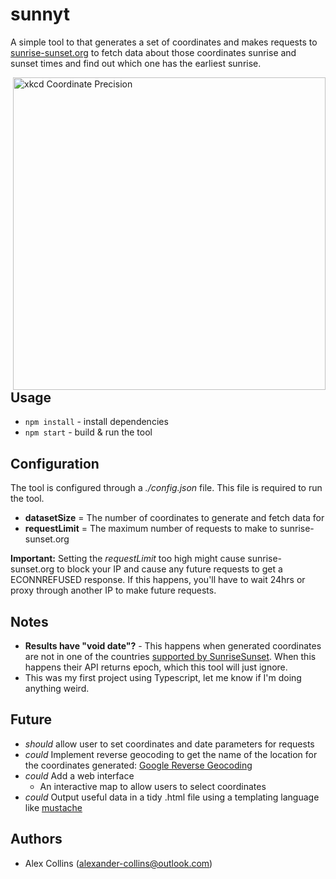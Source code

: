 
sunnyt
======

A simple tool to that generates a set of coordinates and makes requests to
[sunrise-sunset.org](https://sunrise-sunset.org/) to fetch data about those
coordinates sunrise and sunset times and find out which one has the earliest
sunrise.

<img alt="xkcd Coordinate Precision" src=https://imgs.xkcd.com/comics/coordinate_precision.png
  height="500" style="float: right;" />

Usage
-----

- `npm install` - install dependencies
- `npm start` - build & run the tool

Configuration
-------------

The tool is configured through a _./config.json_ file. This file is required to run the tool.

- **datasetSize** = The number of coordinates to generate and fetch data for
- **requestLimit** = The maximum number of requests to make to sunrise-sunset.org

**Important:** Setting the _requestLimit_ too high might cause sunrise-sunset.org to block your IP and cause
any future requests to get a ECONNREFUSED response. If this happens, you'll have to wait 24hrs or proxy through
another IP to make future requests.

Notes
-----

- **Results have "void date"?** - This happens when generated coordinates are not in one of the countries [supported by SunriseSunset](https://sunrise-sunset.org/explore).
When this happens their API returns epoch, which this tool will just ignore.
- This was my first project using Typescript, let me know if I'm doing anything weird.

Future
------

- _should_ allow user to set coordinates and date parameters for requests
- _could_ Implement reverse geocoding to get the name of the location for the coordinates generated:
[Google Reverse Geocoding](https://developers.google.com/maps/documentation/javascript/geocoding#ReverseGeocoding)
- _could_ Add a web interface
  - An interactive map to allow users to select coordinates
- _could_  Output useful data in a tidy .html file using a templating language like [mustache](https://mustache.github.io/)

Authors
-------

- Alex Collins (alexander-collins@outlook.com)

